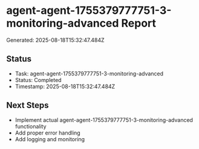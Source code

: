 # agent-agent-1755379777751-3-monitoring-advanced Report

Generated: 2025-08-18T15:32:47.484Z

## Status
- Task: agent-agent-1755379777751-3-monitoring-advanced
- Status: Completed
- Timestamp: 2025-08-18T15:32:47.484Z

## Next Steps
- Implement actual agent-agent-1755379777751-3-monitoring-advanced functionality
- Add proper error handling
- Add logging and monitoring
